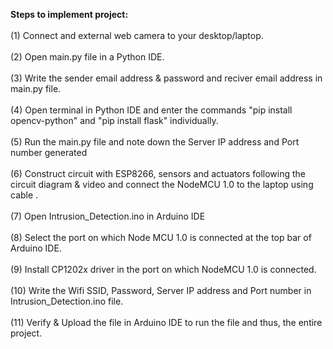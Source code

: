 <b>Steps to implement project:</b><br/><br/>
(1) Connect and external web camera to your desktop/laptop.<br/><br/>
(2) Open main.py file in a Python IDE.<br/><br/>
(3) Write the sender email address & password and reciver email address in main.py file.<br/><br/>
(4) Open terminal in Python IDE and enter the commands "pip install opencv-python" and "pip install flask" individually.<br/><br/>
(5) Run the main.py file and note down the Server IP address and Port number generated<br/><br/>
(6) Construct circuit with ESP8266, sensors and actuators following the circuit diagram & video and connect the NodeMCU 1.0 to the laptop using cable .<br/><br/>
(7) Open Intrusion_Detection.ino in Arduino IDE<br/><br/>
(8) Select the port on which Node MCU 1.0 is connected at the top bar of Arduino IDE.<br/><br/>
(9) Install CP1202x driver in the port on which NodeMCU 1.0 is connected.<br/><br/>
(10) Write the Wifi SSID, Password, Server IP address and Port number in Intrusion_Detection.ino file.<br/><br/>
(11) Verify & Upload the file in Arduino IDE to run the file and thus, the entire project.<br/><br/>

